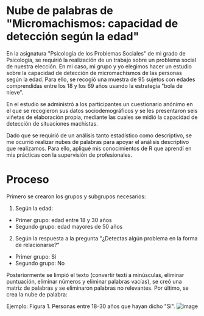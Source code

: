 # Nube de palabras de "Micromachismos: capacidad de detección según la edad"
En la asignatura "Psicología de los Problemas Sociales" de mi grado de Psicología, se requirió la realización de un trabajo sobre un problema social de nuestra elección.
En mi caso, mi grupo y yo elegimos hacer un estudio sobre la capacidad de detección de micromachismos de las personas según la edad.
Para ello, se recogió una muestra de 95 sujetos con edades comprendidas entre los 18 y los 69 años usando la estrategia "bola de nieve".

En el estudio se administró a los participantes un cuestionario anónimo en el que se recogieron sus datos sociodemográficos y se les presentaron seis viñetas de elaboración propia,
mediante las cuales se midió la capacidad de detección de situaciones machistas.

Dado que se requirió de un análisis tanto estadístico como descriptivo, se me ocurrió realizar nubes de palabras para apoyar el análisis descriptivo que realizamos.
Para ello, apliqué mis conocimientos de R que aprendí en mis prácticas con la supervisión de profesionales.

# Proceso
Primero se crearon los grupos y subgrupos necesarios:
1. Según la edad:
* Primer grupo: edad entre 18 y 30 años
* Segundo grupo: edad mayores de 50 años

2. Según la respuesta a la pregunta "¿Detectas algún problema en la forma de relacionarse?"
* Primer grupo: Sí
* Segundo grupo: No

Posteriormente se limpió el texto (convertir texti a minúsculas, eliminar puntuación, eliminar números y eliminar palabras vacías), se creó una matriz de palabras y se eliminaron 
palabras no relevantes. Por último, se crea la nube de palabra:

Ejemplo:
Figura 1. 
Personas entre 18-30 años que hayan dicho "Sí".
![image](https://github.com/user-attachments/assets/f2aa95aa-deab-4548-940d-6c244c119d0b)
